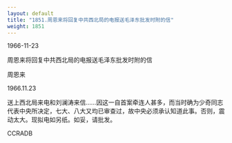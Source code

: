 ```yaml
---
layout: default
title: "1851.周恩来将回复中共西北局的电报送毛泽东批发时附的信"
weight: 1851
---
```


1966-11-23

周恩来将回复中共西北局的电报送毛泽东批发时附的信

周恩来

1966.11.23

送上西北局来电和刘澜涛来信……因这一自首案牵连人甚多，而当时确为少奇同志代表中央所决定，七大、八大又均已审查过，故中央必须承认知道此事。否则，震动太大。现拟电如另纸。如妥，请批发。

CCRADB

